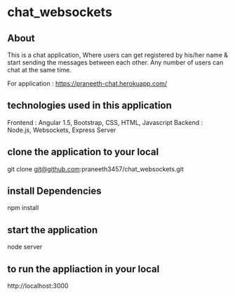 # chat_websockets

## About

This is a chat application, Where users can get registered by his/her name & start sending the messages between each other. Any number of users can chat at the same time.

For application : https://praneeth-chat.herokuapp.com/ 

## technologies used in this application

Frontend : Angular 1.5, Bootstrap, CSS, HTML, Javascript
Backend : Node.js, Websockets, Express Server

## clone the application to your local

git clone git@github.com:praneeth3457/chat_websockets.git

## install Dependencies

npm install

## start the application

node server

## to run the appliaction in your local

http://localhost:3000
 

